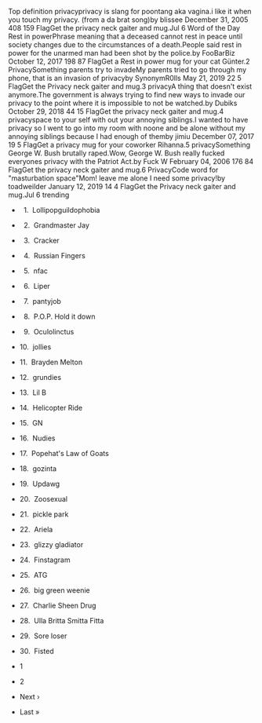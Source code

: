 Top definition privacyprivacy is slang for poontang aka vagina.i like it when you touch my privacy. (from a da brat song)by blissee December 31, 2005 408 159 FlagGet the privacy neck gaiter and mug.Jul 6 Word of the Day Rest in powerPhrase meaning that a deceased cannot rest in peace until society changes due to the circumstances of a death.People said rest in power for the unarmed man had been shot by the police.by FooBarBiz October 12, 2017 198 87 FlagGet a Rest in power mug for your cat Günter.2 PrivacySomething parents try to invadeMy parents tried to go through my phone, that is an invasion of privacyby SynonymR0lls May 21, 2019 22 5 FlagGet the Privacy neck gaiter and mug.3 privacyA thing that doesn't exist anymore.The government is always trying to find new ways to invade our privacy to the point where it is impossible to not be watched.by Dubiks October 29, 2018 44 15 FlagGet the privacy neck gaiter and mug.4 privacyspace to your self with out your annoying siblings.I wanted to have privacy so I went to go into my room with noone and be alone without my annoying siblings because I had enough of themby jimiu December 07, 2017 19 5 FlagGet a privacy mug for your coworker Rihanna.5 privacySomething George W. Bush brutally raped.Wow, George W. Bush really fucked everyones privacy with the Patriot Act.by Fuck W February 04, 2006 176 84 FlagGet the privacy neck gaiter and mug.6 PrivacyCode word for "masturbation space"Mom! leave me alone I need some privacy!by toadweilder January 12, 2019 14 4 FlagGet the Privacy neck gaiter and mug.Jul 6 trending

*     1.  Lollipopguildophobia
*     2.  Grandmaster Jay
*     3.  Cracker
*     4.  Russian Fingers
*     5.  nfac
*     6.  Liper
*     7.  pantyjob
*     8.  P.O.P. Hold it down
*     9.  Oculolinctus
*   10.  jollies
*   11.  Brayden Melton
*   12.  grundies
*   13.  Lil B
*   14.  Helicopter Ride
*   15.  GN
*   16.  Nudies
*   17.  Popehat's Law of Goats
*   18.  gozinta
*   19.  Updawg
*   20.  Zoosexual
*   21.  pickle park
*   22.  Ariela
*   23.  glizzy gladiator
*   24.  Finstagram
*   25.  ATG
*   26.  big green weenie
*   27.  Charlie Sheen Drug
*   28.  Ulla Britta Smitta Fitta
*   29.  Sore loser
*   30.  Fisted

*   1
*   2
*   Next ›
*   Last »